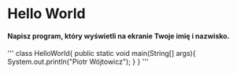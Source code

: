 # Hello World

#### Napisz program, który wyświetli na ekranie Twoje imię i nazwisko.

'''
class HelloWorld{
	public static void main(String[] args){
		System.out.println("Piotr Wójtowicz");
	}
}
'''